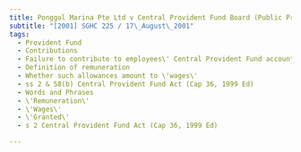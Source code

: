 ```yaml
---
title: Ponggol Marina Pte Ltd v Central Provident Fund Board (Public Prosecutor) 
subtitle: "[2001] SGHC 225 / 17\_August\_2001"
tags:
  - Provident Fund
  - Contributions
  - Failure to contribute to employees\' Central Provident Fund accounts in respect of ex gratia meal allowances
  - Definition of remuneration
  - Whether such allowances amount to \'wages\'
  - ss 2 & 58(b) Central Provident Fund Act (Cap 36, 1999 Ed)
  - Words and Phrases
  - \'Remuneration\'
  - \'Wages\'
  - \'Granted\'
  - s 2 Central Provident Fund Act (Cap 36, 1999 Ed)

---
```


